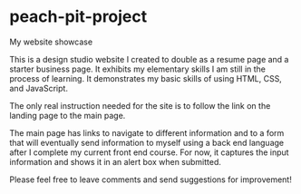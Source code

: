# peach-pit-project
My website showcase

This is a design studio website I created to double as a resume page and a starter business page.  It exhibits my elementary skills I am
still in the process of learning.  It demonstrates my basic skills of using HTML, CSS, and JavaScript.  

The only real instruction needed for the site is to follow the link on the landing page to the main page.  

The main page has links to navigate to different information and to a form that will eventually send information to myself using a back end
language after I complete my current front end course.  For now, it captures the input information and shows it in an alert box when 
submitted.

Please feel free to leave comments and send suggestions for improvement!

